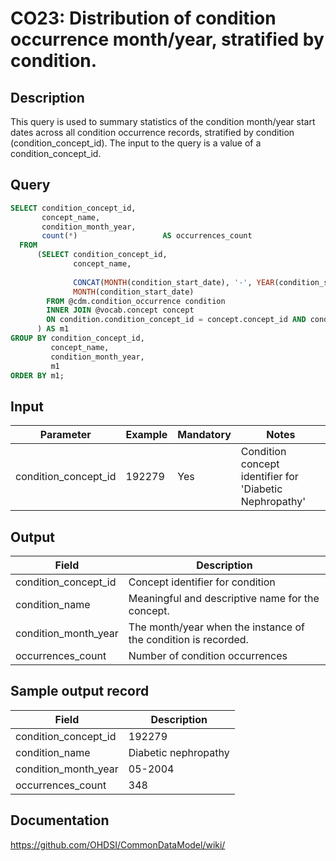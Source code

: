 <!---
Group:condition occurrence
Name:CO23 Distribution of condition occurrence month/year, stratified by condition.
Author:Patrick Ryan
CDM Version: 5.0
-->

# CO23: Distribution of condition occurrence month/year, stratified by condition.

## Description
This query is used to summary statistics of the condition month/year start dates across all condition occurrence records, stratified by condition (condition_concept_id).  The input to the query is a value  of a condition_concept_id.

## Query
```sql
SELECT condition_concept_id,
       concept_name,
       condition_month_year,
       count(*)                   AS occurrences_count
  FROM
      (SELECT condition_concept_id,
              concept_name,
              
              CONCAT(MONTH(condition_start_date), '-', YEAR(condition_start_date))  AS condition_month_year,
              MONTH(condition_start_date)                                           AS m1
        FROM @cdm.condition_occurrence condition
        INNER JOIN @vocab.concept concept
        ON condition.condition_concept_id = concept.concept_id AND condition.condition_concept_id=192279
      ) AS m1
GROUP BY condition_concept_id,
         concept_name,
         condition_month_year,
         m1
ORDER BY m1;
```

## Input

|  Parameter |  Example |  Mandatory |  Notes |
| --- | --- | --- | --- |
| condition_concept_id | 192279 | Yes | Condition concept identifier for 'Diabetic Nephropathy' |

## Output

|  Field |  Description |
| --- | --- |
| condition_concept_id | Concept identifier for condition |
| condition_name | Meaningful and descriptive name for the concept. |
| condition_month_year | The month/year when the instance of the condition is recorded. |
| occurrences_count |  Number of condition occurrences |

## Sample output record

| Field |  Description |
| --- | --- |
| condition_concept_id |  192279 |
| condition_name |  Diabetic nephropathy |
| condition_month_year |  05-2004 |
| occurrences_count |  348 |


## Documentation
https://github.com/OHDSI/CommonDataModel/wiki/
